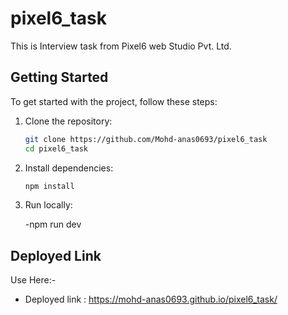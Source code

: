 # pixel6_task
This is Interview task from Pixel6 web Studio Pvt. Ltd.
## Getting Started

To get started with the project, follow these steps:

1. Clone the repository:

    ```bash
    git clone https://github.com/Mohd-anas0693/pixel6_task
    cd pixel6_task
    ```

2. Install dependencies:

    ```bash
    npm install
    ```

3. Run locally:

    -npm run dev

## Deployed Link

Use Here:-
   - Deployed link : https://mohd-anas0693.github.io/pixel6_task/